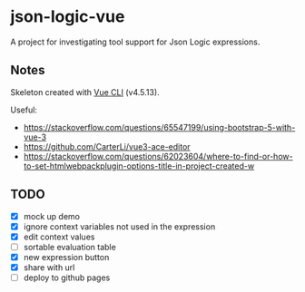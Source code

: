# json-logic-vue

A project for investigating tool support for Json Logic expressions.

## Notes

Skeleton created with [Vue CLI](https://cli.vuejs.org/) (v4.5.13).

Useful:

* https://stackoverflow.com/questions/65547199/using-bootstrap-5-with-vue-3
* https://github.com/CarterLi/vue3-ace-editor
* https://stackoverflow.com/questions/62023604/where-to-find-or-how-to-set-htmlwebpackplugin-options-title-in-project-created-w

## TODO

- [x] mock up demo
- [x] ignore context variables not used in the expression
- [x] edit context values
- [ ] sortable evaluation table
- [x] new expression button
- [x] share with url
- [ ] deploy to github pages
